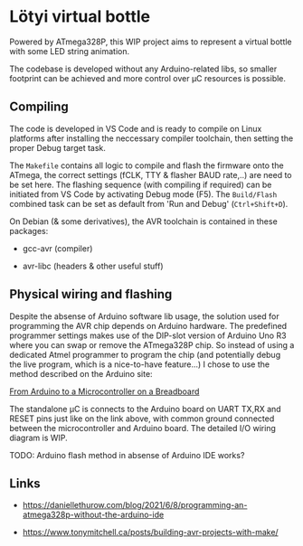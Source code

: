 # Lötyi virtual bottle

Powered by ATmega328P, this WIP project aims to represent a virtual bottle with some LED string animation.

The codebase is developed without any Arduino-related libs, so smaller footprint can be achieved and more control over μC resources is possible.

## Compiling

The code is developed in VS Code and is ready to compile on Linux platforms after installing the neccessary compiler toolchain, then setting the proper Debug target task.

The `Makefile` contains all logic to compile and flash the firmware onto the ATmega, the correct settings (fCLK, TTY & flasher BAUD rate,..) are need to be set here. The flashing sequence (with compiling if required) can be initiated from VS Code by activating Debug mode (F5). The `Build/Flash` combined task can be set as default from 'Run and Debug' (`Ctrl+Shift+D`).

On Debian (& some derivatives), the AVR toolchain is contained in these packages:

* gcc-avr (compiler)

* avr-libc (headers & other useful stuff)

## Physical wiring and flashing

Despite the absense of Arduino software lib usage, the solution used for programming the AVR chip depends on Arduino hardware. The predefined programmer settings makes use of the DIP-slot version of Arduino Uno R3 where you can swap or remove the ATmega328P chip. So instead of using a dedicated Atmel programmer to program the chip (and potentially debug the live program, which is a nice-to-have feature...) I chose to use the method described on the Arduino site:

[From Arduino to a Microcontroller on a Breadboard](https://docs.arduino.cc/built-in-examples/arduino-isp/ArduinoToBreadboard/)

The standalone μC is connects to the Arduino board on UART TX,RX and RESET pins just like on the link above, with common ground connected between the microcontroller and Arduino board. The detailed I/O wiring diagram is WIP.

TODO: Arduino flash method in absense of Arduino IDE works?

## Links

* https://daniellethurow.com/blog/2021/6/8/programming-an-atmega328p-without-the-arduino-ide

* https://www.tonymitchell.ca/posts/building-avr-projects-with-make/

